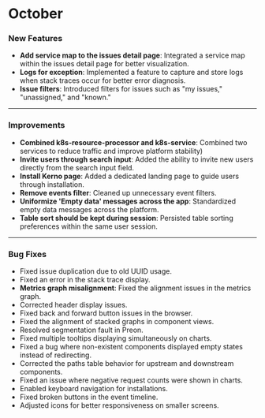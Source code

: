 # October

### New Features

* **Add service map to the issues detail page**: Integrated a service map within the issues detail page for better visualization.
* **Logs for exception**: Implemented a feature to capture and store logs when stack traces occur for better error diagnosis.
* **Issue filters**: Introduced filters for issues such as "my issues," "unassigned," and "known."&#x20;

***

### Improvements

* **Combined k8s-resource-processor and k8s-service**: Combined two services to reduce traffic and improve platform stability)
* **Invite users through search input**: Added the ability to invite new users directly from the search input field.
* **Install Kerno page**: Added a dedicated landing page to guide users through installation.
* **Remove events filter**: Cleaned up unnecessary event filters.
* **Uniformize 'Empty data' messages across the app**: Standardized empty data messages across the platform.
* **Table sort should be kept during session**: Persisted table sorting preferences within the same user session.&#x20;

***

### Bug Fixes

* Fixed issue duplication due to old UUID usage.&#x20;
* Fixed an error in the stack trace display.&#x20;
* **Metrics graph misalignment**: Fixed the alignment issues in the metrics graph.
* Corrected header display issues.
* Fixed back and forward button issues in the browser.
* Fixed the alignment of stacked graphs in component views.&#x20;
* Resolved segmentation fault in Preon.
* Fixed multiple tooltips displaying simultaneously on charts.
* Fixed a bug where non-existent components displayed empty states instead of redirecting.
* Corrected the paths table behavior for upstream and downstream components.
* Fixed an issue where negative request counts were shown in charts.&#x20;
* Enabled keyboard navigation for installations.
* Fixed broken buttons in the event timeline.
* Adjusted icons for better responsiveness on smaller screens.&#x20;
